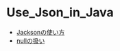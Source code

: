 # Use_Json_in_Java

- [Jacksonの使い方](./Use_Jackson/README.md)
- [nullの扱い](./Handling_of_Null/README.md)